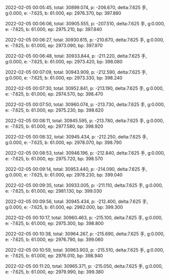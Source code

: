 2022-02-05 00:05:45, total: 30899.074, p: -206.670, delta:7.625 手, g:0.000, e: -7.625, b: 61.000, ep: 2976.370, bp: 397.880

2022-02-05 00:06:06, total: 30905.555, p: -207.510, delta:7.625 手, g:0.000, e: -7.625, b: 61.000, ep: 2975.210, bp: 397.840

2022-02-05 00:06:27, total: 30930.615, p: -210.670, delta:7.625 手, g:0.000, e: -7.625, b: 61.000, ep: 2973.090, bp: 397.970

2022-02-05 00:06:48, total: 30933.844, p: -211.220, delta:7.625 手, g:0.000, e: -7.625, b: 61.000, ep: 2973.420, bp: 398.080

2022-02-05 00:07:09, total: 30943.909, p: -212.590, delta:7.625 手, g:0.000, e: -7.625, b: 61.000, ep: 2973.330, bp: 398.240

2022-02-05 00:07:30, total: 30952.841, p: -213.190, delta:7.625 手, g:0.000, e: -7.625, b: 61.000, ep: 2974.570, bp: 398.470

2022-02-05 00:07:50, total: 30960.074, p: -213.730, delta:7.625 手, g:0.000, e: -7.625, b: 61.000, ep: 2975.230, bp: 398.620

2022-02-05 00:08:11, total: 30945.595, p: -213.780, delta:7.625 手, g:0.000, e: -7.625, b: 61.000, ep: 2977.580, bp: 398.920

2022-02-05 00:08:32, total: 30945.434, p: -212.250, delta:7.625 手, g:0.000, e: -7.625, b: 61.000, ep: 2978.070, bp: 398.790

2022-02-05 00:08:53, total: 30946.196, p: -212.840, delta:7.625 手, g:0.000, e: -7.625, b: 61.000, ep: 2975.720, bp: 398.570

2022-02-05 00:09:14, total: 30953.440, p: -214.090, delta:7.625 手, g:0.000, e: -7.625, b: 61.000, ep: 2978.230, bp: 399.040

2022-02-05 00:09:35, total: 30933.005, p: -211.110, delta:7.625 手, g:0.000, e: -7.625, b: 61.000, ep: 2981.130, bp: 399.030

2022-02-05 00:09:56, total: 30945.434, p: -212.400, delta:7.625 手, g:0.000, e: -7.625, b: 61.000, ep: 2982.000, bp: 399.300

2022-02-05 00:10:17, total: 30960.463, p: -215.100, delta:7.625 手, g:0.000, e: -7.625, b: 61.000, ep: 2975.300, bp: 398.800

2022-02-05 00:10:38, total: 30964.267, p: -215.690, delta:7.625 手, g:0.000, e: -7.625, b: 61.000, ep: 2976.790, bp: 399.060

2022-02-05 00:10:59, total: 30963.903, p: -215.510, delta:7.625 手, g:0.000, e: -7.625, b: 61.000, ep: 2976.010, bp: 398.940

2022-02-05 00:11:20, total: 30965.371, p: -215.050, delta:7.625 手, g:0.000, e: -7.625, b: 61.000, ep: 2979.990, bp: 399.380